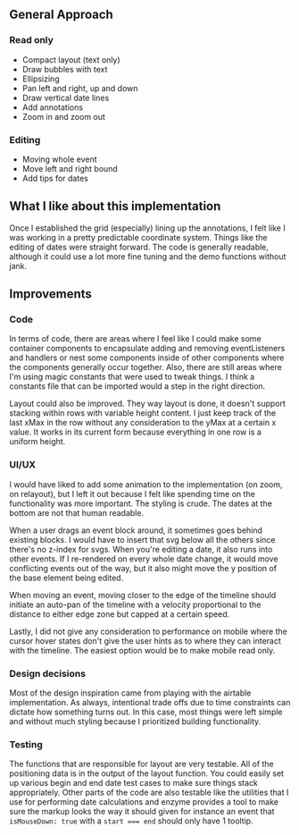 ## General Approach

### Read only
- Compact layout (text only)
- Draw bubbles with text
- Ellipsizing
- Pan left and right, up and down
- Draw vertical date lines
- Add annotations
- Zoom in and zoom out

### Editing
- Moving whole event
- Move left and right bound
- Add tips for dates

## What I like about this implementation
Once I established the grid (especially) lining up the annotations, I felt like I was working in a pretty predictable coordinate system.  Things like the editing of dates were straight forward.  The code is generally readable, although it could use a lot more fine tuning and the demo functions without jank.

## Improvements
### Code
In terms of code, there are areas where I feel like I could make some container components to encapsulate adding and removing eventListeners and handlers or nest some components inside of other components where the components generally occur together.  Also, there are still areas where I'm using magic constants that were used to tweak things.  I think a constants file that can be imported would a step in the right direction.

Layout could also be improved.  They way layout is done, it doesn't support stacking within rows with variable height content.  I just keep track of the last xMax in the row without any consideration to the yMax at a certain x value.  It works in its current form because everything in one row is a uniform height.

### UI/UX
I would have liked to add some animation to the implementation (on zoom, on relayout), but I left it out because I felt like spending time on the functionality was more important.  The styling is crude.  The dates at the bottom are not that human readable.

When a user drags an event block around, it sometimes goes behind existing blocks.  I would have to insert that svg below all the others since there's no z-index for svgs.  When you're editing a date, it also runs into other events.  If I re-rendered on every whole date change, it would move conflicting events out of the way, but it also might move the y position of the base element being edited.

When moving an event, moving closer to the edge of the timeline should initiate an auto-pan of the timeline with a velocity proportional to the distance to either edge zone but capped at a certain speed.

Lastly, I did not give any consideration to performance on mobile where the cursor hover states don't give the user hints as to where they can interact with the timeline.  The easiest option would be to make mobile read only.

### Design decisions
Most of the design inspiration came from playing with the airtable implementation.  As always, intentional trade offs due to time constraints can dictate how something turns out.  In this case, most things were left simple and without much styling because I prioritized building functionality.

### Testing
The functions that are responsible for layout are very testable.  All of the positioning data is in the output of the layout function.  You could easily set up various begin and end date test cases to make sure things stack appropriately.  Other parts of the code are also testable like the utilities that I use for performing date calculations and enzyme provides a tool to make sure the markup looks the way it should given for instance an event that `isMouseDown: true` with a `start === end` should only have 1 tooltip.
